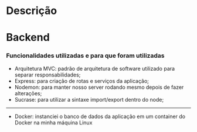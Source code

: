 # Descrição

# Backend

### Funcionalidades utilizadas e para que foram utilizadas

- Arquitetura MVC: padrão de arquitetura de software utilizado para separar responsabilidades;
- Express: para criação de rotas e serviços da aplicação;
- Nodemon: para manter nosso server rodando mesmo depois de fazer alterações;
- Sucrase: para utilizar a sintaxe import/export dentro do node;

---

- Docker: instanciei o banco de dados da aplicação em um container do Docker na minha máquina Linux
